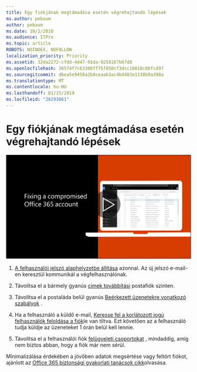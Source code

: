```yaml
---
title: Egy fiókjának megtámadása esetén végrehajtandó lépések
ms.author: pebaum
author: pebaum
ms.date: 10/2/2018
ms.audience: ITPro
ms.topic: article
ROBOTS: NOINDEX, NOFOLLOW
localization_priority: Priority
ms.assetid: 32da2272-cfdd-4d47-91da-9258167b67d8
ms.openlocfilehash: 36574f7c63308ff75f850cf3dcc1b018c86fcd97
ms.sourcegitcommit: d6ea5e9458a2b8ceaab3ac4bd483e1130b9a398a
ms.translationtype: MT
ms.contentlocale: hu-HU
ms.lasthandoff: 01/15/2019
ms.locfileid: "28293861"
---
```

# <a name="recommended-steps-to-take-if-an-account-is-compromised"></a>Egy fiókjának megtámadása esetén végrehajtandó lépések

[![Rögzítési biztonságos Office 365-fiókok](media/797f355b-22a1-468e-91a4-a9d5bc45b19a.png)](https://www.microsoft.com/videoplayer/embed/RE2jvOb?pid=ocpVideo0-innerdiv-oneplayer&amp;postJsllMsg=true&amp;maskLevel=20&amp;autoplay=true)
  
1. [A felhasználói jelszó alaphelyzetbe állítása](https://support.office.com/article/7a5d073b-7fae-4aa5-8f96-9ecd041aba9c) azonnal. Az új jelszó e-mail-en keresztül kommunikál a végfelhasználónak. 
    
2. Távolítsa el a bármely gyanús [címek továbbítási](https://support.office.com/article/ab5eb117-0f22-4fa7-a662-3a6bdb0add74) postafiók szinten. 
    
3. Távolítsa el a postaláda belül gyanús [Beérkezett üzenetekre vonatkozó szabályok](https://support.office.com/article/1433E3A0-7FB0-4999-B536-50E05CB67FED) . 
    
4. Ha a felhasználó a küldő e-mail, [Keresse fel a korlátozott jogú felhasználók feloldása a fiók](https://protection.office.com/?hash=/restrictedusers)le van tiltva. Ezt követően az a felhasználó tudja küldje az üzeneteket 1 órán belül kell lennie.
    
5. Távolítsa el a felhasználói fiók [felügyeleti csoportokat](https://support.office.com/article/eac4d046-1afd-4f1a-85fc-8219c79e1504) , mindaddig, amíg nem biztos abban, hogy a fiók már nem sérül. 
    
Minimalizálása érdekében a jövőben adatok megsértése vagy feltört fiókot, ajánlott az [Office 365 biztonsági gyakorlati tanácsok cikk](https://support.office.com/article/9295e396-e53d-49b9-ae9b-0b5828cdedc3)olvasása.
  

